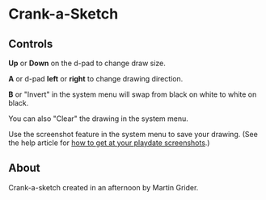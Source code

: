 # Crank-a-Sketch

## Controls

**Up** or **Down** on the d-pad to change draw size.

**A** or d-pad **left** or **right** to change drawing direction.

**B** or "Invert" in the system menu will swap from black on white to white on black.

You can also "Clear" the drawing in the system menu.

Use the screenshot feature in the system menu to save your drawing. (See the help article for [how to get at your playdate screenshots](https://help.play.date/games/screenshots/).)

## About

Crank-a-sketch created in an afternoon by Martin Grider.
